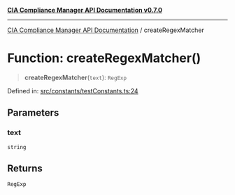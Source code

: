 [**CIA Compliance Manager API Documentation v0.7.0**](../README.md)

***

[CIA Compliance Manager API Documentation](../globals.md) / createRegexMatcher

# Function: createRegexMatcher()

> **createRegexMatcher**(`text`): `RegExp`

Defined in: [src/constants/testConstants.ts:24](https://github.com/Hack23/cia-compliance-manager/blob/main/src/constants/testConstants.ts#L24)

## Parameters

### text

`string`

## Returns

`RegExp`
